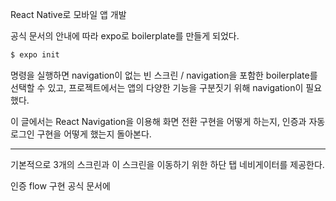 React Native로 모바일 앱 개발

공식 문서의 안내에 따라 expo로 boilerplate를 만들게 되었다.
```bash
$ expo init
```
명령을 실행하면 navigation이 없는 빈 스크린 / navigation을 포함한 boilerplate를 선택할 수 있고, 프로젝트에서는 앱의 다양한 기능을 구분짓기 위해 navigation이 필요했다.

이 글에서는 React Navigation을 이용해 화면 전환 구현을 어떻게 하는지, 인증과 자동 로그인 구현을 어떻게 했는지 돌아본다.

---

기본적으로 3개의 스크린과 이 스크린을 이동하기 위한 하단 탭 네비게이터를 제공한다.


인증 flow 구현
공식 문서에 
<!--stackedit_data:
eyJoaXN0b3J5IjpbNDA5NDI5MzIsMTA2OTYyMDcxNV19
-->